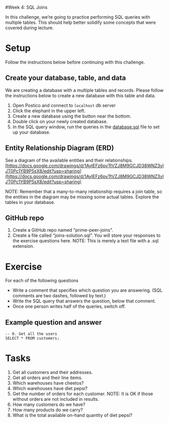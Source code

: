 #Week 4: SQL Joins

In this challenge, we’re going to practice performing SQL queries with multiple tables. This should help better solidify some concepts that were covered during lecture.

# Setup
Follow the instructions below before continuing with this challenge.

## Create your database, table, and data

We are creating a database with a multiple tables and records. Please follow the instructions below to create a new database with this table and data.

1. Open Postico and connect to `localhost` db server
2. Click the elephant in the upper left.
3. Create a new database using the button near the bottom.
4. Double click on your newly created database.
4. In the SQL query window, run the queries in the [database.sql](database.sql) file to set up your database.

## Entity Relationship Diagram (ERD)
See a diagram of the available entities and their relationships. [https://docs.google.com/drawings/d/1AyIEFz6pvTtVZJ8M9GCJD38WNZ3ylJT0Pc1YB9P5sX8/edit?usp=sharing](https://docs.google.com/drawings/d/1AyIEFz6pvTtVZJ8M9GCJD38WNZ3ylJT0Pc1YB9P5sX8/edit?usp=sharing)

NOTE: Remember that a many-to-many relationship requires a join table, so the entities in the diagram may be missing some actual tables. Explore the tables in your database.

## GitHub repo
1. Create a GitHub repo named “prime-peer-joins”. 
2. Create a file called “joins-solution.sql”. You will store your responses to the exercise questions here. NOTE: This is merely a text file with a .sql extension.

# Exercise

For each of the following questions

* Write a comment that specifies which question you are answering. (SQL comments are two dashes, followed by text.)
* Write the SQL query that answers the question, below that comment.
* Once one person writes half of the queries, switch off.

## Example question and answer
```
-- 0. Get all the users
SELECT * FROM customers;
```

# Tasks
1. Get all customers and their addresses.
2. Get all orders and their line items.
3. Which warehouses have cheetos?
4. Which warehouses have diet pepsi?
5. Get the number of orders for each customer. NOTE: It is OK if those without orders are not included in results.
6. How many customers do we have?
7. How many products do we carry?
8. What is the total available on-hand quantity of diet pepsi?
